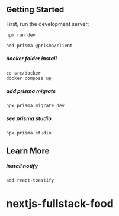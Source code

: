 ## Getting Started

First, run the development server:

```bash
npm run dev
```

```
add prisma @prisma/client
```

##### docker folder install
```
cd src/docker
docker compose up
```

##### add prisma migrate
```
npx prisma migrate dev
```

##### see prisma studio
```
npx prisma studio
```

## Learn More

##### install notify
```
add react-toastify
```
# nextjs-fullstack-food
